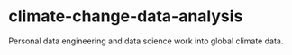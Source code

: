 # climate-change-data-analysis
Personal data engineering and data science work into global climate data.
